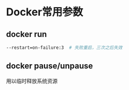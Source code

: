 # Docker常用参数

## docker run

```bash
--restart=on-failure:3  # 失败重启，三次之后失效
```

## docker pause/unpause

用以临时释放系统资源